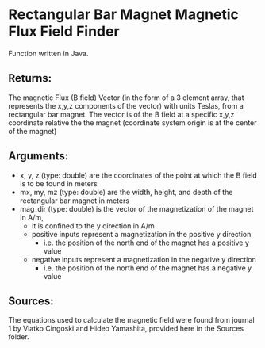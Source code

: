 # Rectangular Bar Magnet Magnetic Flux Field Finder

Function written in Java.

## Returns:
The magnetic Flux (B field) Vector (in the form of a 3 element array, that represents the x,y,z components of the vector) with units Teslas, from a rectangular bar magnet. The vector is of the B field at a specific x,y,z coordinate relative the the magnet (coordinate system origin is at the center of the magnet)

## Arguments:<br />
- x, y, z (type: double) are the coordinates of the point at which the B field is to be found in meters<br />
- mx, my, mz (type: double) are the width, height, and depth of the rectangular bar magnet in meters<br />
- mag_dir (type: double) is the vector of the magnetization of the magnet in A/m,<br />
  * it is confined to the y direction in A/m<br />
  * positive inputs represent a magnetization in the positive y direction<br />
    * i.e. the position of the north end of the magnet has a positive y value<br />
  * negative inputs represent a magnetization in the negative y direction<br />
    * i.e. the position of the north end of the magnet has a negative y value<br />
    
## Sources:
The equations used to calculate the magnetic field were found from journal 1 by Vlatko Cingoski and Hideo Yamashita, provided here in the Sources folder.
